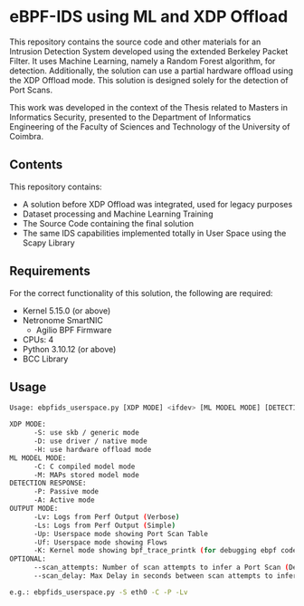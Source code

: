 # eBPF-IDS using ML and XDP Offload

This repository contains the source code and other materials for an Intrusion Detection System developed using the extended Berkeley Packet Filter. It uses Machine Learning, namely a Random Forest algorithm, for detection. Additionally, the solution can use a partial hardware offload using the XDP Offload mode. This solution is designed solely for the detection of Port Scans.

This work was developed in the context of the Thesis related to Masters in Informatics Security, presented to the Department of Informatics Engineering of the Faculty of Sciences and Technology of the University of Coimbra.

## Contents
This repository contains:
* A solution before XDP Offload was integrated, used for legacy purposes
* Dataset processing and Machine Learning Training
* The Source Code containing the final solution
* The same IDS capabilities implemented totally in User Space using the Scapy Library

## Requirements
For the correct functionality of this solution, the following are required:
* Kernel 5.15.0 (or above)
* Netronome SmartNIC
  * Agilio BPF Firmware
* CPUs: 4
* Python 3.10.12 (or above)
* BCC Library

## Usage

  ```sh
  Usage: ebpfids_userspace.py [XDP MODE] <ifdev> [ML MODEL MODE] [DETECTION RESPONSE] [OUTPUT MODE] [OPTIONAL PARAMETERS]

XDP MODE:
        -S: use skb / generic mode
        -D: use driver / native mode
        -H: use hardware offload mode
ML MODEL MODE:
        -C: C compiled model mode
        -M: MAPs stored model mode
DETECTION RESPONSE:
        -P: Passive mode
        -A: Active mode
OUTPUT MODE:
        -Lv: Logs from Perf Output (Verbose)
        -Ls: Logs from Perf Output (Simple)
        -Up: Userspace mode showing Port Scan Table
        -Uf: Userspace mode showing Flows
        -K: Kernel mode showing bpf_trace_printk (for debugging ebpf code)
OPTIONAL:
        --scan_attempts: Number of scan attempts to infer a Port Scan (Default: 25)
        --scan_delay: Max Delay in seconds between scan attempts to infer Port Scan (Default: 1800 sec)

e.g.: ebpfids_userspace.py -S eth0 -C -P -Lv
  ```
